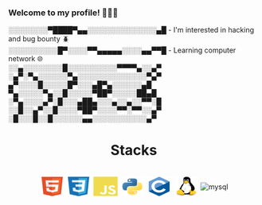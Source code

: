  <!-- Introdução--> 


### Welcome to my profile! 🍪🇧🇷 

  <div>
 ░░░░░░░░▀████▀▄▄░░░░░░░░░░░░░░▄█                                         - I'm interested in hacking and bug bounty 🪲 <br>
░░░░░░░░░░█▀░░░░▀▀▄▄▄▄▄░░░░▄▄▀▀█                                          - Learning computer network 🌐 <br>
░░▄░░░░░░░░█░░░░░░░░░░▀▀▀▀▄░░▄▀<br>
░▄▀░▀▄░░░░░░▀▄░░░░░░░░░░░░░░▀▄▀<br>
▄▀░░░░█░░░░░█▀░░░▄█▀▄░░░░░░▄█<br>
▀▄░░░░░▀▄░░█░░░░░▀██▀░░░░░██▄█<br>
░▀▄░░░░▄▀░█░░░▄██▄░░░▄░░▄░░▀▀░█<br>
░░█░░▄▀░░█░░░░▀██▀░░░░▀▀░▀▀░░▄▀<br>
░█░░░█░░█░░░░░░▄▄░░░░░░░░░░░▄▀<br>

  </div>

 
  
  <!-- Tecnologias que utilizo--> 
 

<h1 align="center"> Stacks </h1>
<div style="display: inline_block" align="center"><br>
  <img align="center" alt="html" height="40" width="50" src="https://github.com/devicons/devicon/blob/master/icons/html5/html5-original.svg"/>
  <img align="center" alt="css" height="40" width="50" src="https://github.com/devicons/devicon/blob/master/icons/css3/css3-original.svg" />
  <img align="center" alt="javascript" height="40" width="50" src="https://github.com/devicons/devicon/blob/master/icons/javascript/javascript-plain.svg"/>
  <img align="center" alt="python" height="40" width="50" src="https://github.com/devicons/devicon/blob/master/icons/python/python-original.svg"/>
  <img align="center" alt="c" height="40" width="50" src="https://github.com/devicons/devicon/blob/master/icons/c/c-original.svg"/>
  <img align="center" alt="linux" height="40" width="50" src="https://github.com/devicons/devicon/blob/master/icons/linux/linux-original.svg" />
  <img align="center" alt="mysql" height="40" width="50" src="https://cdn.jsdelivr.net/gh/devicons/devicon/icons/mysql/mysql-plain.svg" />

  </div><br/>
